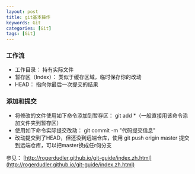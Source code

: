 ```yaml
---
layout: post
title: git基本操作
keywords: Git
categories: [Git]
tags: [Git]
---
```

### 工作流
* 工作目录： 持有实际文件
* 暂存区（Index）： 类似于缓存区域，临时保存你的改动
* HEAD： 指向你最后一次提交的结果

### 添加和提交
 * 将修改的文件使用如下命令添加到暂存区： git add *（一般直接用该命令添加文件夹到暂存区）
 * 使用如下命令实际提交改动： git commit -m "代码提交信息"
 * 改动提交到了HEAD，但还没到远端仓库，使用 git push origin master 提交到远端仓库，可以把master换成任r何分支
 
 
 参见：
 [http://rogerdudler.github.io/git-guide/index.zh.html](http://rogerdudler.github.io/git-guide/index.zh.html)



